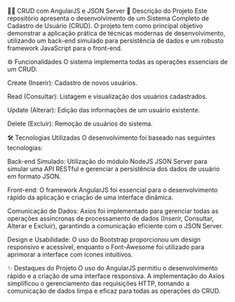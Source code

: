 👨‍💻 CRUD com AngularJS e JSON Server
📄 Descrição do Projeto
Este repositório apresenta o desenvolvimento de um Sistema Completo de Cadastro de Usuário (CRUD). O projeto tem como principal objetivo demonstrar a aplicação prática de técnicas modernas de desenvolvimento, utilizando um back-end simulado para persistência de dados e um robusto framework JavaScript para o front-end.

⚙️ Funcionalidades
O sistema implementa todas as operações essenciais de um CRUD:

Create (Inserir): Cadastro de novos usuários.

Read (Consultar): Listagem e visualização dos usuários cadastrados.

Update (Alterar): Edição das informações de um usuário existente.

Delete (Excluir): Remoção de usuários do sistema.

🛠️ Tecnologias Utilizadas
O desenvolvimento foi baseado nas seguintes tecnologias:

Back-end Simulado: Utilização do módulo NodeJS JSON Server para simular uma API RESTful e gerenciar a persistência dos dados de usuário em formato JSON.

Front-end: O framework AngularJS foi essencial para o desenvolvimento rápido da aplicação e criação de uma interface dinâmica.

Comunicação de Dados: Axios foi implementado para gerenciar todas as operações assíncronas de processamento de dados (Inserir, Consultar, Alterar e Excluir), garantindo a comunicação eficiente com o JSON Server.

Design e Usabilidade: O uso do Bootstrap proporcionou um design responsivo e acessível, enquanto o Font-Awesome foi utilizado para aprimorar a interface com ícones intuitivos.

✨ Destaques do Projeto
O uso do AngularJS permitiu o desenvolvimento rápido e a criação de uma interface responsiva. A implementação do Axios simplificou o gerenciamento das requisições HTTP, tornando a comunicação de dados limpa e eficaz para todas as operações do CRUD.

